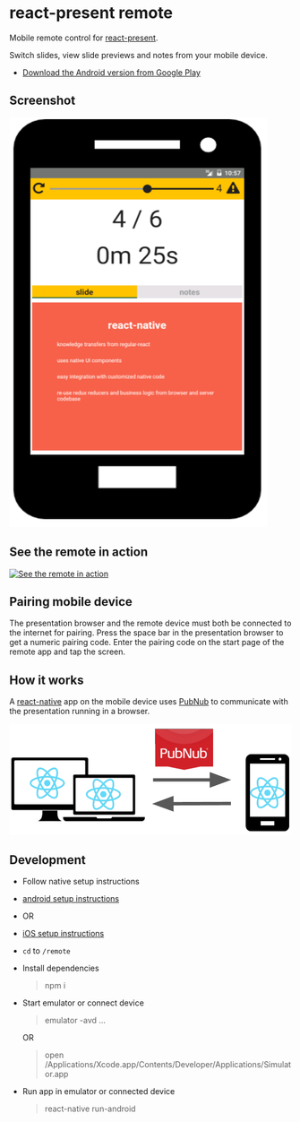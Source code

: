# react-present remote

Mobile remote control for [react-present](../README.md).

Switch slides, view slide previews and notes from your mobile device.

 * [Download the Android version from Google Play](https://play.google.com/store/apps/details?id=com.github.limscoder.ReactPresent)

## Screenshot

![](../lib/monster-trucking/images/device.png)

## See the remote in action

[![See the remote in action](http://img.youtube.com/vi/y7Jlh85SpAs/0.jpg)](https://youtu.be/y7Jlh85SpAs")

## Pairing mobile device

The presentation browser and the remote device must both be connected to the internet for pairing.
Press the space bar in the presentation browser to get a numeric pairing code.
Enter the pairing code on the start page of the remote app and tap the screen.

## How it works

A [react-native](https://facebook.github.io/react-native/) app on the mobile device uses [PubNub](https://www.pubnub.com/) to communicate with the presentation running in a browser.

![](../lib/monster-trucking/images/remote.png)

## Development

 * Follow native setup instructions
  * [android setup instructions](https://facebook.github.io/react-native/docs/android-setup.html)
  * OR
  * [iOS setup instructions](https://facebook.github.io/react-native/docs/getting-started.html#content)
 * `cd` to `/remote`
 * Install dependencies

    > npm i

 * Start emulator or connect device

    > emulator -avd ...

    OR

    > open /Applications/Xcode.app/Contents/Developer/Applications/Simulator.app

 * Run app in emulator or connected device

    > react-native run-android
